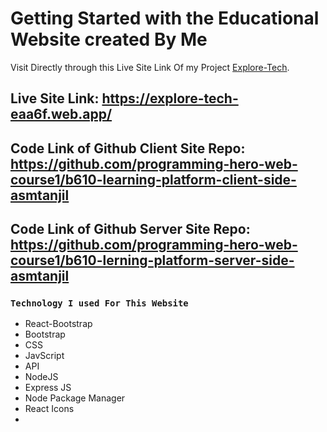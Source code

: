 # Getting Started with the Educational Website created By Me

Visit Directly through this Live Site Link Of my Project [Explore-Tech](https://explore-tech-eaa6f.web.app/).

## Live Site Link: https://explore-tech-eaa6f.web.app/

## Code Link of Github Client Site Repo: https://github.com/programming-hero-web-course1/b610-learning-platform-client-side-asmtanjil

## Code Link of Github Server Site Repo: https://github.com/programming-hero-web-course1/b610-lerning-platform-server-side-asmtanjil

### `Technology I used For This Website`

 * React-Bootstrap
 * Bootstrap
 * CSS
 * JavScript
 * API
 * NodeJS
 * Express JS
 * Node Package Manager
 * React Icons
 * 
